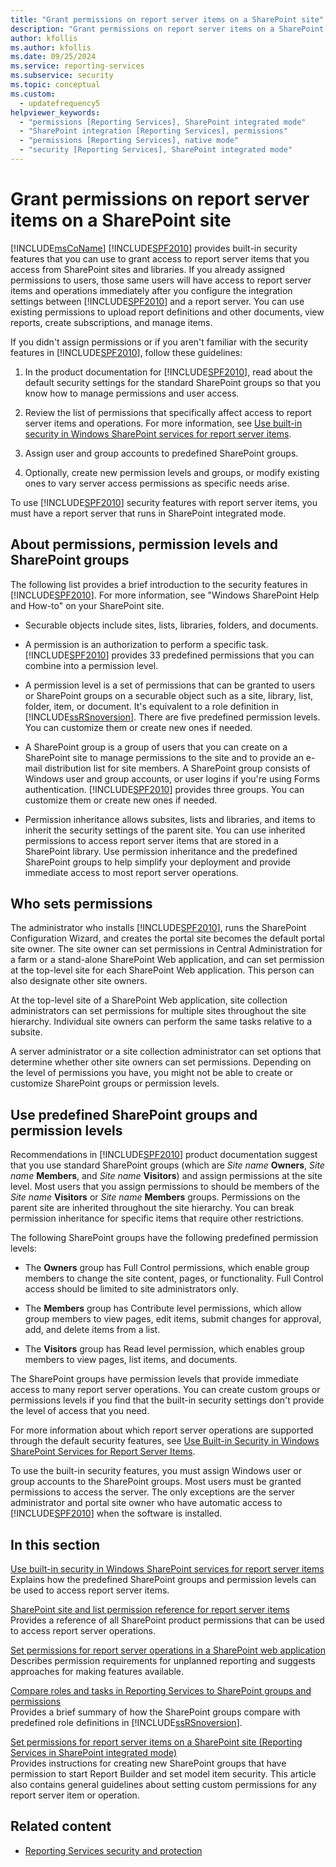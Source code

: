 ```yaml
---
title: "Grant permissions on report server items on a SharePoint site"
description: "Grant permissions on report server items on a SharePoint site"
author: kfollis
ms.author: kfollis
ms.date: 09/25/2024
ms.service: reporting-services
ms.subservice: security
ms.topic: conceptual
ms.custom:
  - updatefrequency5
helpviewer_keywords:
  - "permissions [Reporting Services], SharePoint integrated mode"
  - "SharePoint integration [Reporting Services], permissions"
  - "permissions [Reporting Services], native mode"
  - "security [Reporting Services], SharePoint integrated mode"
---
```

# Grant permissions on report server items on a SharePoint site
  [!INCLUDE[msCoName](../../includes/msconame-md.md)] [!INCLUDE[SPF2010](../../includes/spf2010-md.md)] provides built-in security features that you can use to grant access to report server items that you access from SharePoint sites and libraries. If you already assigned permissions to users, those same users will have access to report server items and operations immediately after you configure the integration settings between [!INCLUDE[SPF2010](../../includes/spf2010-md.md)] and a report server. You can use existing permissions to upload report definitions and other documents, view reports, create subscriptions, and manage items.  
  
 If you didn't assign permissions or if you aren't familiar with the security features in [!INCLUDE[SPF2010](../../includes/spf2010-md.md)], follow these guidelines:  
  
1.  In the product documentation for [!INCLUDE[SPF2010](../../includes/spf2010-md.md)], read about the default security settings for the standard SharePoint groups so that you know how to manage permissions and user access.  
  
2.  Review the list of permissions that specifically affect access to report server items and operations. For more information, see [Use built-in security in Windows SharePoint services for report server items](../../reporting-services/security/use-built-in-security-in-windows-sharepoint-services-for-report-server-items.md).  
  
3.  Assign user and group accounts to predefined SharePoint groups.  
  
4.  Optionally, create new permission levels and groups, or modify existing ones to vary server access permissions as specific needs arise.  
  
 To use [!INCLUDE[SPF2010](../../includes/spf2010-md.md)] security features with report server items, you must have a report server that runs in SharePoint integrated mode.  
  
## About permissions, permission levels and SharePoint groups  
 The following list provides a brief introduction to the security features in [!INCLUDE[SPF2010](../../includes/spf2010-md.md)]. For more information, see "Windows SharePoint Help and How-to" on your SharePoint site.  
  
-   Securable objects include sites, lists, libraries, folders, and documents.  
  
-   A permission is an authorization to perform a specific task. [!INCLUDE[SPF2010](../../includes/spf2010-md.md)] provides 33 predefined permissions that you can combine into a permission level.  
  
-   A permission level is a set of permissions that can be granted to users or SharePoint groups on a securable object such as a site, library, list, folder, item, or document. It's equivalent to a role definition in [!INCLUDE[ssRSnoversion](../../includes/ssrsnoversion-md.md)]. There are five predefined permission levels. You can customize them or create new ones if needed.  
  
-   A SharePoint group is a group of users that you can create on a SharePoint site to manage permissions to the site and to provide an e-mail distribution list for site members. A SharePoint group consists of Windows user and group accounts, or user logins if you're using Forms authentication. [!INCLUDE[SPF2010](../../includes/spf2010-md.md)] provides three groups. You can customize them or create new ones if needed.  
  
-   Permission inheritance allows subsites, lists and libraries, and items to inherit the security settings of the parent site. You can use inherited permissions to access report server items that are stored in a SharePoint library. Use permission inheritance and the predefined SharePoint groups to help simplify your deployment and provide immediate access to most report server operations.  
  
## Who sets permissions  
 The administrator who installs [!INCLUDE[SPF2010](../../includes/spf2010-md.md)], runs the SharePoint Configuration Wizard, and creates the portal site becomes the default portal site owner. The site owner can set permissions in Central Administration for a farm or a stand-alone SharePoint Web application, and can set permission at the top-level site for each SharePoint Web application. This person can also designate other site owners.  
  
 At the top-level site of a SharePoint Web application, site collection administrators can set permissions for multiple sites throughout the site hierarchy. Individual site owners can perform the same tasks relative to a subsite.  
  
 A server administrator or a site collection administrator can set options that determine whether other site owners can set permissions. Depending on the level of permissions you have, you might not be able to create or customize SharePoint groups or permission levels.  
  
## Use predefined SharePoint groups and permission levels  
 Recommendations in [!INCLUDE[SPF2010](../../includes/spf2010-md.md)] product documentation suggest that you use standard SharePoint groups (which are *Site name* **Owners**, *Site name* **Members**, and *Site name* **Visitors**) and assign permissions at the site level. Most users that you assign permissions to should be members of the *Site name* **Visitors** or *Site name* **Members** groups. Permissions on the parent site are inherited throughout the site hierarchy. You can break permission inheritance for specific items that require other restrictions.  
  
 The following SharePoint groups have the following predefined permission levels:  
  
-   The **Owners** group has Full Control permissions, which enable group members to change the site content, pages, or functionality. Full Control access should be limited to site administrators only.  
  
-   The **Members** group has Contribute level permissions, which allow group members to view pages, edit items, submit changes for approval, add, and delete items from a list.  
  
-   The **Visitors** group has Read level permission, which enables group members to view pages, list items, and documents.  
  
 The SharePoint groups have permission levels that provide immediate access to many report server operations. You can create custom groups or permissions levels if you find that the built-in security settings don't provide the level of access that you need.  
  
 For more information about which report server operations are supported through the default security features, see [Use Built-in Security in Windows SharePoint Services for Report Server Items](../../reporting-services/security/use-built-in-security-in-windows-sharepoint-services-for-report-server-items.md).  
  
 To use the built-in security features, you must assign Windows user or group accounts to the SharePoint groups. Most users must be granted permissions to access the server. The only exceptions are the server administrator and portal site owner who have automatic access to [!INCLUDE[SPF2010](../../includes/spf2010-md.md)] when the software is installed.  
  
## In this section  
 [Use built-in security in Windows SharePoint services for report server items](../../reporting-services/security/use-built-in-security-in-windows-sharepoint-services-for-report-server-items.md)  
 Explains how the predefined SharePoint groups and permission levels can be used to access report server items.  
  
 [SharePoint site and list permission reference for report server items](../../reporting-services/security/sharepoint-site-and-list-permission-reference-for-report-server-items.md)  
 Provides a reference of all SharePoint product permissions that can be used to access report server operations.  
  
 [Set permissions for report server operations in a SharePoint web application](../../reporting-services/security/set-permissions-for-report-server-operations-in-a-sharepoint-web-application.md)  
 Describes permission requirements for unplanned reporting and suggests approaches for making features available.  
  
 [Compare roles and tasks in Reporting Services to SharePoint groups and permissions](../../reporting-services/security/reporting-services-roles-tasks-vs-sharepoint-groups-permissions.md)  
 Provides a brief summary of how the SharePoint groups compare with predefined role definitions in [!INCLUDE[ssRSnoversion](../../includes/ssrsnoversion-md.md)].  
  
 [Set permissions for report server items on a SharePoint site &#40;Reporting Services in SharePoint integrated mode&#41;](../../reporting-services/security/set-permissions-for-report-server-items-on-a-sharepoint-site.md)  
 Provides instructions for creating new SharePoint groups that have permission to start Report Builder and set model item security. This article also contains general guidelines about setting custom permissions for any report server item or operation.  
  
## Related content

- [Reporting Services security and protection](../../reporting-services/security/reporting-services-security-and-protection.md)
